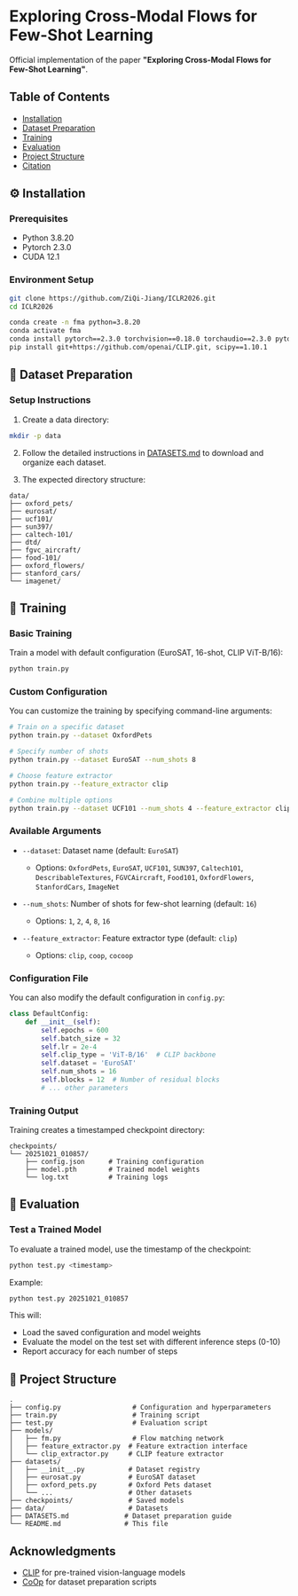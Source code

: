 # Exploring Cross-Modal Flows for Few-Shot Learning

Official implementation of the paper **"Exploring Cross-Modal Flows for Few-Shot Learning"**.


## Table of Contents

- [Installation](#installation)
- [Dataset Preparation](#dataset-preparation)
- [Training](#training)
- [Evaluation](#evaluation)
- [Project Structure](#project-structure)
- [Citation](#citation)

## ⚙️ Installation

### Prerequisites

- Python 3.8.20
- Pytorch 2.3.0
- CUDA 12.1 

### Environment Setup




```bash
git clone https://github.com/ZiQi-Jiang/ICLR2026.git
cd ICLR2026
```


```bash
conda create -n fma python=3.8.20
conda activate fma
conda install pytorch==2.3.0 torchvision==0.18.0 torchaudio==2.3.0 pytorch-cuda=12.1 -c pytorch -c nvidia
pip install git+https://github.com/openai/CLIP.git, scipy==1.10.1
```

## 📁 Dataset Preparation


### Setup Instructions

1. Create a data directory:
```bash
mkdir -p data
```

2. Follow the detailed instructions in [DATASETS.md](DATASETS.md) to download and organize each dataset.

3. The expected directory structure:
```
data/
├── oxford_pets/
├── eurosat/
├── ucf101/
├── sun397/
├── caltech-101/
├── dtd/
├── fgvc_aircraft/
├── food-101/
├── oxford_flowers/
├── stanford_cars/
└── imagenet/
```

## 🚀 Training

###  Basic Training

Train a model with default configuration (EuroSAT, 16-shot, CLIP ViT-B/16):

```bash
python train.py
```

### Custom Configuration

You can customize the training by specifying command-line arguments:

```bash
# Train on a specific dataset
python train.py --dataset OxfordPets

# Specify number of shots
python train.py --dataset EuroSAT --num_shots 8

# Choose feature extractor
python train.py --feature_extractor clip

# Combine multiple options
python train.py --dataset UCF101 --num_shots 4 --feature_extractor clip
```

### Available Arguments

- `--dataset`: Dataset name (default: `EuroSAT`)
  - Options: `OxfordPets`, `EuroSAT`, `UCF101`, `SUN397`, `Caltech101`, `DescribableTextures`, `FGVCAircraft`, `Food101`, `OxfordFlowers`, `StanfordCars`, `ImageNet`
  
- `--num_shots`: Number of shots for few-shot learning (default: `16`)
  - Options: `1`, `2`, `4`, `8`, `16`
  
- `--feature_extractor`: Feature extractor type (default: `clip`)
  - Options: `clip`, `coop`, `cocoop`

### Configuration File

You can also modify the default configuration in `config.py`:

```python
class DefaultConfig:
    def __init__(self):
        self.epochs = 600
        self.batch_size = 32
        self.lr = 2e-4
        self.clip_type = 'ViT-B/16'  # CLIP backbone
        self.dataset = 'EuroSAT'
        self.num_shots = 16
        self.blocks = 12  # Number of residual blocks
        # ... other parameters
```

### Training Output

Training creates a timestamped checkpoint directory:
```
checkpoints/
└── 20251021_010857/
    ├── config.json      # Training configuration
    ├── model.pth        # Trained model weights
    └── log.txt          # Training logs
```

## 🧪 Evaluation

### Test a Trained Model

To evaluate a trained model, use the timestamp of the checkpoint:

```bash
python test.py <timestamp>
```

Example:
```bash
python test.py 20251021_010857
```

This will:
- Load the saved configuration and model weights
- Evaluate the model on the test set with different inference steps (0-10)
- Report accuracy for each number of steps


## 🤖 Project Structure

```
.
├── config.py                  # Configuration and hyperparameters
├── train.py                   # Training script
├── test.py                    # Evaluation script
├── models/
│   ├── fm.py                  # Flow matching network
│   ├── feature_extractor.py  # Feature extraction interface
│   └── clip_extractor.py     # CLIP feature extractor
├── datasets/
│   ├── __init__.py           # Dataset registry
│   ├── eurosat.py            # EuroSAT dataset
│   ├── oxford_pets.py        # Oxford Pets dataset
│   └── ...                   # Other datasets
├── checkpoints/              # Saved models 
├── data/                     # Datasets 
├── DATASETS.md              # Dataset preparation guide
└── README.md                # This file
```


## Acknowledgments

- [CLIP](https://github.com/openai/CLIP) for pre-trained vision-language models
- [CoOp](https://github.com/KaiyangZhou/CoOp) for dataset preparation scripts


